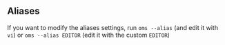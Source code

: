 ## Aliases

If you want to modify the aliases settings, run `oms --alias` (and edit it with `vi`) or `oms --alias EDITOR` (edit it with the custom `EDITOR`)